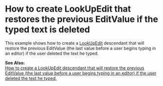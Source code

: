 # How to create LookUpEdit that restores the previous EditValue if the typed text is deleted


<p>This example shows how to create a <a href="http://documentation.devexpress.com/#WindowsForms/clsDevExpressXtraEditorsLookUpEdittopic">LookUpEdit</a> descendant that will restore the previous EditValue (the last value before a user begins typing in an editor) if the user deleted the text he typed.</p><p><strong>See Also:</strong><br />
<a href="https://www.devexpress.com/Support/Center/p/K18335">How to create a LookUpEdit descendant that will restore the previous EditValue (the last value before a user begins typing in an editor) if the user deleted the text he typed.</a></p>

<br/>


